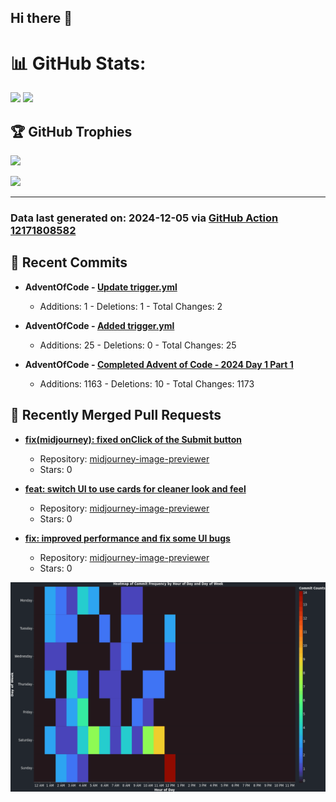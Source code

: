 ## Hi there 👋

<!--
**renerod1/renerod1** is a ✨ _special_ ✨ repository because its `README.md` (this file) appears on your GitHub profile.

Here are some ideas to get you started:

- 🔭 I’m currently working on ...
- 🌱 I’m currently learning ...
- 👯 I’m looking to collaborate on ...
- 🤔 I’m looking for help with ...
- 💬 Ask me about ...
- 📫 How to reach me: ...
- 😄 Pronouns: ...
- ⚡ Fun fact: ...
-->

# 📊 GitHub Stats:

![](https://github-readme-stats.vercel.app/api/?username=renerod1&hide_border=true&theme=transparent&show_icons=true&include_all_commits=true&exclude_repo=renerod1) ![](https://github-readme-stats.vercel.app/api/top-langs/?username=renerod1&hide_border=true&theme=transparent&layout=compact&langs_count=20&exclude_repo=renerod1&hide=git+attributes)

## 🏆 GitHub Trophies

![](https://github-profile-trophy.vercel.app/?username=renerod1&no-bg=true&no-frame=true)

![](https://skillicons.dev/icons?i=java,ts,godot,scss,kotlin,html,js,postgresql)

---

### Data last generated on: 2024-12-05 via [GitHub Action 12171808582](https://github.com/renerod1/renerod1/actions/runs/12171808582)


## 🚀 Recent Commits

- **AdventOfCode - [Update trigger.yml](https://github.com/renerod1/AdventOfCode/commit/cbb1b1d0c73ffaaaa049c0816c13675ead0294da)**
   - Additions: 1 - Deletions: 1 - Total Changes: 2

- **AdventOfCode - [Added trigger.yml](https://github.com/renerod1/AdventOfCode/commit/0da9750a50a73f873d36f73e38cc407ed8e4de6b)**
   - Additions: 25 - Deletions: 0 - Total Changes: 25

- **AdventOfCode - [Completed Advent of Code - 2024 Day 1 Part 1](https://github.com/renerod1/AdventOfCode/commit/f80487e8370f5c3f34280c89d579b1b599e0bcb5)**
   - Additions: 1163 - Deletions: 10 - Total Changes: 1173

## 🔀 Recently Merged Pull Requests

- **[fix(midjourney): fixed onClick of the Submit button](https://github.com/renerod1/midjourney-image-previewer/pull/12)**
   - Repository: [midjourney-image-previewer](https://github.com/renerod1/midjourney-image-previewer)
   - Stars: 0

- **[feat: switch UI to use cards for cleaner look and feel](https://github.com/renerod1/midjourney-image-previewer/pull/10)**
   - Repository: [midjourney-image-previewer](https://github.com/renerod1/midjourney-image-previewer)
   - Stars: 0

- **[fix: improved performance and fix some UI bugs](https://github.com/renerod1/midjourney-image-previewer/pull/9)**
   - Repository: [midjourney-image-previewer](https://github.com/renerod1/midjourney-image-previewer)
   - Stars: 0

![](DataVisuals/data.gif)

